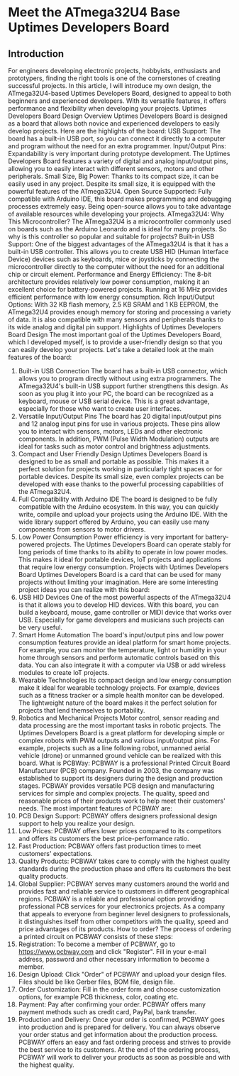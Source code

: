 # Meet the ATmega32U4 Base Uptimes Developers Board
## Introduction

For engineers developing electronic projects, hobbyists, enthusiasts and prototypers, finding the right tools is one of the cornerstones of creating successful projects. In this article, I will introduce my own design, the ATmega32U4-based Uptimes Developers Board, designed to appeal to both beginners and experienced developers. With its versatile features, it offers performance and flexibility when developing your projects.
Uptimes Developers Board Design Overview
Uptimes Developers Board is designed as a board that allows both novice and experienced developers to easily develop projects. Here are the highlights of the board:
USB Support: The board has a built-in USB port, so you can connect it directly to a computer and program without the need for an extra programmer.
Input/Output Pins: Expandability is very important during prototype development. The Uptimes Developers Board features a variety of digital and analog input/output pins, allowing you to easily interact with different sensors, motors and other peripherals.
Small Size, Big Power: Thanks to its compact size, it can be easily used in any project. Despite its small size, it is equipped with the powerful features of the ATmega32U4.
Open Source Supported: Fully compatible with Arduino IDE, this board makes programming and debugging processes extremely easy. Being open-source allows you to take advantage of available resources while developing your projects.
ATmega32U4: Why This Microcontroller?
The ATmega32U4 is a microcontroller commonly used on boards such as the Arduino Leonardo and is ideal for many projects. So why is this controller so popular and suitable for projects?
Built-in USB Support: One of the biggest advantages of the ATmega32U4 is that it has a built-in USB controller. This allows you to create USB HID (Human Interface Device) devices such as keyboards, mice or joysticks by connecting the microcontroller directly to the computer without the need for an additional chip or circuit element.
Performance and Energy Efficiency: The 8-bit architecture provides relatively low power consumption, making it an excellent choice for battery-powered projects. Running at 16 MHz provides efficient performance with low energy consumption.
Rich Input/Output Options: With 32 KB flash memory, 2.5 KB SRAM and 1 KB EEPROM, the ATmega32U4 provides enough memory for storing and processing a variety of data. It is also compatible with many sensors and peripherals thanks to its wide analog and digital pin support.
Highlights of Uptimes Developers Board Design
The most important goal of the Uptimes Developers Board, which I developed myself, is to provide a user-friendly design so that you can easily develop your projects. Let's take a detailed look at the main features of the board:
1. Built-in USB Connection
The board has a built-in USB connector, which allows you to program directly without using extra programmers. The ATmega32U4's built-in USB support further strengthens this design. As soon as you plug it into your PC, the board can be recognized as a keyboard, mouse or USB serial device. This is a great advantage, especially for those who want to create user interfaces.
2. Versatile Input/Output Pins
The board has 20 digital input/output pins and 12 analog input pins for use in various projects. These pins allow you to interact with sensors, motors, LEDs and other electronic components. In addition, PWM (Pulse Width Modulation) outputs are ideal for tasks such as motor control and brightness adjustments.
3. Compact and User Friendly Design
Uptimes Developers Board is designed to be as small and portable as possible. This makes it a perfect solution for projects working in particularly tight spaces or for portable devices. Despite its small size, even complex projects can be developed with ease thanks to the powerful processing capabilities of the ATmega32U4.
4. Full Compatibility with Arduino IDE
The board is designed to be fully compatible with the Arduino ecosystem. In this way, you can quickly write, compile and upload your projects using the Arduino IDE. With the wide library support offered by Arduino, you can easily use many components from sensors to motor drivers.
5. Low Power Consumption
Power efficiency is very important for battery-powered projects. The Uptimes Developers Board can operate stably for long periods of time thanks to its ability to operate in low power modes. This makes it ideal for portable devices, IoT projects and applications that require low energy consumption.
Projects with Uptimes Developers Board
Uptimes Developers Board is a card that can be used for many projects without limiting your imagination. Here are some interesting project ideas you can realize with this board:
1. USB HID Devices
One of the most powerful aspects of the ATmega32U4 is that it allows you to develop HID devices. With this board, you can build a keyboard, mouse, game controller or MIDI device that works over USB. Especially for game developers and musicians such projects can be very useful.
2. Smart Home Automation
The board's input/output pins and low power consumption features provide an ideal platform for smart home projects. For example, you can monitor the temperature, light or humidity in your home through sensors and perform automatic controls based on this data. You can also integrate it with a computer via USB or add wireless modules to create IoT projects.
3. Wearable Technologies
Its compact design and low energy consumption make it ideal for wearable technology projects. For example, devices such as a fitness tracker or a simple health monitor can be developed. The lightweight nature of the board makes it the perfect solution for projects that lend themselves to portability.
4. Robotics and Mechanical Projects
Motor control, sensor reading and data processing are the most important tasks in robotic projects. The Uptimes Developers Board is a great platform for developing simple or complex robots with PWM outputs and various input/output pins. For example, projects such as a line following robot, unmanned aerial vehicle (drone) or unmanned ground vehicle can be realized with this board.
What is PCBWay:
PCBWAY is a professional Printed Circuit Board Manufacturer (PCB) company. Founded in 2003, the company was established to support its designers during the design and production stages.
PCBWAY provides versatile PCB design and manufacturing services for simple and complex projects. The quality, speed and reasonable prices of their products work to help meet their customers' needs.
The most important features of PCBWAY are:
1. PCB Design Support: PCBWAY offers designers professional design support to help you realize your design.
2. Low Prices: PCBWAY offers lower prices compared to its competitors and offers its customers the best price-performance ratio.
3. Fast Production: PCBWAY offers fast production times to meet customers' expectations.
4. Quality Products: PCBWAY takes care to comply with the highest quality standards during the production phase and offers its customers the best quality products.
5. Global Supplier: PCBWAY serves many customers around the world and provides fast and reliable service to customers in different geographical regions.
PCBWAY is a reliable and professional option providing professional PCB services for your electronics projects. As a company that appeals to everyone from beginner level designers to professionals, it distinguishes itself from other competitors with the quality, speed and price advantages of its products.
How to order?
The process of ordering a printed circuit on PCBWAY consists of these steps:
1. Registration: To become a member of PCBWAY, go to https://www.pcbway.com and click "Register". Fill in your e-mail address, password and other necessary information to become a member.
2. Design Upload: Click "Order" of PCBWAY and upload your design files. Files should be like Gerber files, BOM file, design file.
3. Order Customization: Fill in the order form and choose customization options, for example PCB thickness, color, coating etc.
4. Payment: Pay after confirming your order. PCBWAY offers many payment methods such as credit card, PayPal, bank transfer.
5. Production and Delivery: Once your order is confirmed, PCBWAY goes into production and is prepared for delivery. You can always observe your order status and get information about the production process.
PCBWAY offers an easy and fast ordering process and strives to provide the best service to its customers. At the end of the ordering process, PCBWAY will work to deliver your products as soon as possible and with the highest quality.
